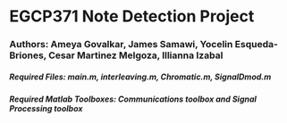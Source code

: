 # EGCP371 Note Detection Project 
### Authors: Ameya Govalkar, James Samawi, Yocelin Esqueda-Briones, Cesar Martinez Melgoza, Illianna Izabal 
##### Required Files: main.m, interleaving.m, Chromatic.m, SignalDmod.m 
##### Required Matlab Toolboxes: Communications toolbox and Signal Processing toolbox
